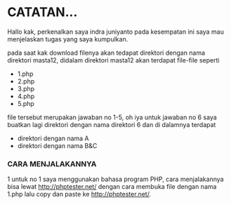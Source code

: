 # CATATAN...    
Hallo kak, perkenalkan saya indra juniyanto pada kesempatan ini saya mau menjelaskan tugas yang saya kumpulkan.

pada saat kak download filenya akan tedapat direktori dengan nama direktori masta12, didalam direktori masta12 akan terdapat file-file seperti    
- 1.php
- 2.php
- 3.php
- 4.php
- 5.php   

file tersebut merupakan jawaban no 1-5, oh iya untuk jawaban no 6 saya buatkan lagi direktori dengan nama direktori 6 dan di dalamnya terdapat
- direktori dengan nama A
- direktori dengan nama B&C   

### CARA MENJALAKANNYA

1 untuk no 1 saya menggunakan bahasa program PHP, cara menjalakannya bisa lewat http://phptester.net/ dengan cara membuka file dengan nama 1.php lalu copy dan paste ke http://phptester.net/.
